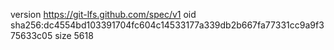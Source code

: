 version https://git-lfs.github.com/spec/v1
oid sha256:dc4554bd103391704fc604c14533177a339db2b667fa77331cc9a9f375633c05
size 5618
